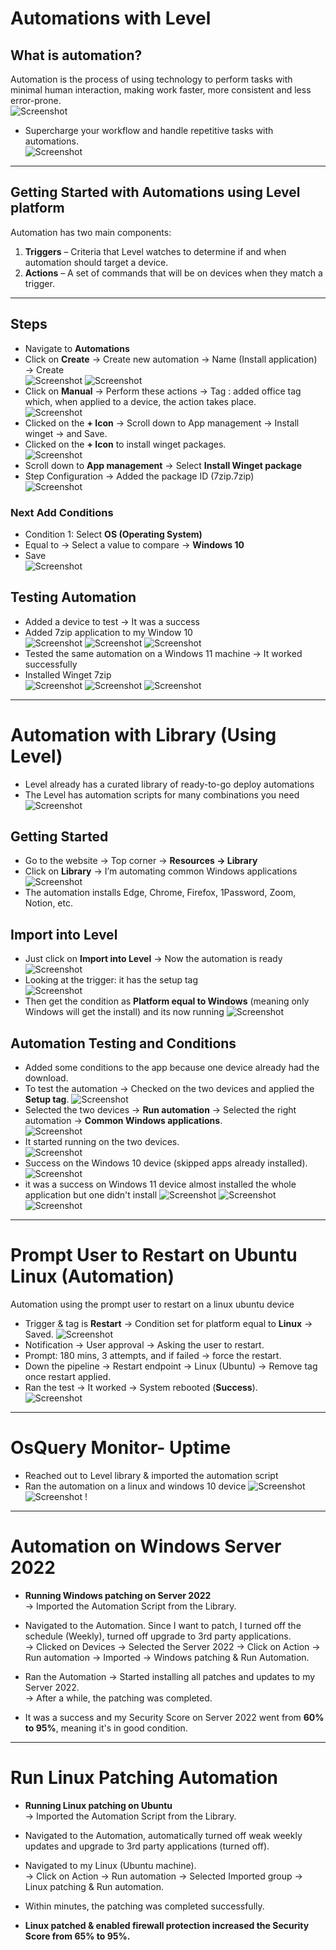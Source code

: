 # Automations with Level

## What is automation?  
Automation is the process of using technology to perform tasks with minimal human interaction, making work faster, more consistent and less error-prone.  
![Screenshot](images/screenshot801.jpg)
- Supercharge your workflow and handle repetitive tasks with automations.  
![Screenshot](images/screenshot753.jpg)
---
## Getting Started with Automations using Level platform  

Automation has two main components:  
1. **Triggers** – Criteria that Level watches to determine if and when automation should target a device.  
2. **Actions** – A set of commands that will be on devices when they match a trigger.  
---
## Steps  
- Navigate to **Automations**  
- Click on **Create** → Create new automation → Name (Install application) → Create  
![Screenshot](images/screenshot754.jpg)
![Screenshot](images/screenshot802.jpg)
- Click on **Manual** → Perform these actions → Tag : added office tag which, when applied to a device, the action takes place.  
![Screenshot](images/screenshot759.jpg)
- Clicked on the **+ Icon** → Scroll down to App management → Install winget → and Save.  
- Clicked on the **+ Icon** to install winget packages.  
![Screenshot](images/screenshot803.jpg)
- Scroll down to **App management** → Select **Install Winget package**  
- Step Configuration → Added the package ID (7zip.7zip)  
![Screenshot](images/screenshot804.jpg)
### Next Add Conditions  
- Condition 1: Select **OS (Operating System)**  
- Equal to → Select a value to compare → **Windows 10**
- Save  
![Screenshot](images/screenshot765.jpg)
## Testing Automation  
- Added a device to test → It was a success  
- Added 7zip application to my Window 10  
![Screenshot](images/screenshot760.jpg)
![Screenshot](images/screenshot761.jpg)
![Screenshot](images/screenshot762.jpg)
- Tested the same automation on a Windows 11 machine → It worked successfully  
- Installed Winget 7zip  
![Screenshot](images/screenshot805.jpg)
![Screenshot](images/screenshot766.jpg)
![Screenshot](images/screenshot767.jpg)

---
# Automation with Library (Using Level)

- Level already has a curated library of ready-to-go deploy automations  
- The Level has automation scripts for many combinations you need  
![Screenshot](images/screenshot769.jpg)
## Getting Started  
- Go to the website → Top corner → **Resources → Library**  
- Click on **Library** → I’m automating common Windows applications  
![Screenshot](images/screenshot770.jpg)
- The automation installs Edge, Chrome, Firefox, 1Password, Zoom, Notion, etc.  
## Import into Level  
- Just click on **Import into Level** → Now the automation is ready  
![Screenshot](images/screenshot771.jpg)
- Looking at the trigger: it has the setup tag  
![Screenshot](images/screenshot772.jpg)
- Then get the condition as **Platform equal to Windows** (meaning only Windows will get the install)  and its now running
![Screenshot](images/screenshot773.jpg)
## Automation Testing and Conditions

- Added some conditions to the app because one device already had the download.  
- To test the automation → Checked on the two devices and applied the **Setup tag**. 
![Screenshot](images/screenshot806.jpg)
- Selected the two devices → **Run automation** → Selected the right automation → **Common Windows applications**.  
![Screenshot](images/screenshot774.jpg)
- It started running on the two devices.  
![Screenshot](images/screenshot776.jpg)
- Success on the Windows 10 device (skipped apps already installed).  
![Screenshot](images/screenshot778.jpg)
- it was a success on Windows 11 device almost installed the whole application but one didn't install 
![Screenshot](images/screenshot780.jpg)
![Screenshot](images/screenshot781.jpg)
![Screenshot](images/screenshot779.jpg)

---

# Prompt User to Restart on Ubuntu Linux (Automation)
Automation using the prompt user to restart on a linux ubuntu device
- Trigger & tag is **Restart** → Condition set for platform equal to **Linux** → Saved. 
![Screenshot](images/screenshot782.jpg)
- Notification → User approval → Asking the user to restart.  
- Prompt: 180 mins, 3 attempts, and if failed → force the restart.  
- Down the pipeline → Restart endpoint → Linux (Ubuntu) → Remove tag once restart applied.  
- Ran the test → It worked → System rebooted (**Success**).  
![Screenshot](images/screenshot783.jpg)
---
# OsQuery Monitor- Uptime

- Reached out to Level library & imported the automation script
- Ran the automation on a linux and windows 10 device
![Screenshot](images/screenshot738.jpg)
![Screenshot](images/screenshot753.jpg)
!

---
# Automation on Windows Server 2022

* **Running Windows patching on Server 2022**  
  -> Imported the Automation Script from the Library.  

* Navigated to the Automation. Since I want to patch, I turned off the schedule (Weekly), turned off upgrade to 3rd party applications.  
  -> Clicked on Devices -> Selected the Server 2022 -> Click on Action -> Run automation -> Imported -> Windows patching & Run Automation.  

* Ran the Automation -> Started installing all patches and updates to my Server 2022.  
  -> After a while, the patching was completed.  

* It was a success and my Security Score on Server 2022 went from **60% to 95%**, meaning it's in good condition.  

---
# Run Linux Patching Automation

* **Running Linux patching on Ubuntu**  
  -> Imported the Automation Script from the Library.  

* Navigated to the Automation, automatically turned off weak weekly updates and upgrade to 3rd party applications (turned off).  

* Navigated to my Linux (Ubuntu machine).  
  -> Click on Action -> Run automation -> Selected Imported group -> Linux patching & Run automation.  

* Within minutes, the patching was completed successfully.  

* **Linux patched & enabled firewall protection increased the Security Score from 65% to 95%.**
